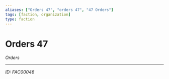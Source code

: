 ```yaml
---
aliases: ["Orders 47", "orders 47", "47 Orders"]
tags: [faction, organization]
type: faction
---
```


# Orders 47

*Orders*

---
*ID: FAC00046*